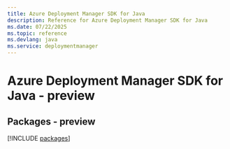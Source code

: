 ```yaml
---
title: Azure Deployment Manager SDK for Java
description: Reference for Azure Deployment Manager SDK for Java
ms.date: 07/22/2025
ms.topic: reference
ms.devlang: java
ms.service: deploymentmanager
---
```

# Azure Deployment Manager SDK for Java - preview
## Packages - preview
[!INCLUDE [packages](deployment-manager-index.md)]